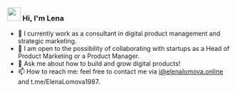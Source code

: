 ###  <animated-image data-catalyst="" style="width: 30px;"><img src="https://camo.githubusercontent.com/9fd2c024a247a44434ed1c44c7c2fc2481e3333b4192330e2ae61ccfcac19d47/68747470733a2f2f656d6f6a69732e736c61636b6d6f6a69732e636f6d2f656d6f6a69732f696d616765732f313533313834393433302f343234362f626c6f622d73756e676c61737365732e6769663f31353331383439343330" data-canonical-src="https://emojis.slackmojis.com/emojis/images/1531849430/4246/blob-sunglasses.gif?1531849430" style="width: 30px; display: inline-block;" data-target="animated-image.originalImage"></a> Hi, I'm Lena

- 🔭 I currently work as a consultant in digital product management and strategic marketing.
- 👯 I am open to the possibility of collaborating with startups as a Head of Product Marketing or a Product Manager.
- 💬 Ask me about how to build and grow digital products!
- 📫 How to reach me: feel free to contact me via i@elenalomova.online and t.me/ElenaLomova1987.
